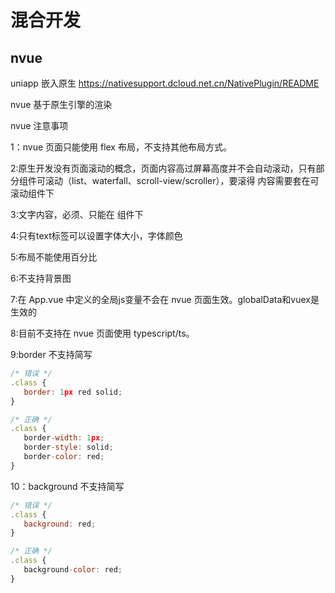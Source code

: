 # 混合开发 
##  nvue
uniapp 嵌入原生
https://nativesupport.dcloud.net.cn/NativePlugin/README 

nvue 基于原生引擎的渲染

 nvue 注意事项

 1：nvue 页面只能使用 flex 布局，不支持其他布局方式。

 2:原生开发没有页面滚动的概念，页面内容高过屏幕高度并不会自动滚动，只有部分组件可滚动（list、waterfall、scroll-view/scroller），要滚得
 内容需要套在可滚动组件下

 3:文字内容，必须、只能在 <text> 组件下

 4:只有text标签可以设置字体大小，字体颜色

 5:布局不能使用百分比

 6:不支持背景图

 7:在 App.vue 中定义的全局js变量不会在 nvue 页面生效。globalData和vuex是生效的

 8:目前不支持在 nvue 页面使用 typescript/ts。

 9:border 不支持简写

 ```js
 /* 错误 */
.class {
    border: 1px red solid;
}

/* 正确 */
.class {
    border-width: 1px;
    border-style: solid;
    border-color: red;
}
 ```
 10：background 不支持简写
 ```js
 /* 错误 */
.class {
    background: red;
}

/* 正确 */
.class {
    background-color: red;
}

 ```
